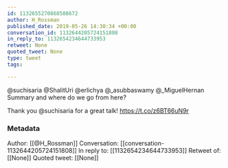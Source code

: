 ```yaml
---
id: 1132655270868508672
author: H_Rossman
published_date: 2019-05-26 14:30:34 +00:00
conversation_id: 1132644205724151808
in_reply_to: 1132654234644733953
retweet: None
quoted_tweet: None
type: tweet
tags:

---
```


@suchisaria @ShalitUri @erlichya @_asubbaswamy @_MiguelHernan Summary and where do we go from here?

Thank you @suchisaria for a great talk! https://t.co/z6BT66uN9r

### Metadata

Author: [[@H_Rossman]]
Conversation: [[conversation-1132644205724151808]]
In reply to: [[1132654234644733953]]
Retweet of: [[None]]
Quoted tweet: [[None]]
